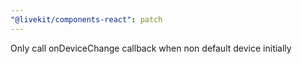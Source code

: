 ```yaml
---
"@livekit/components-react": patch
---
```


Only call onDeviceChange callback when non default device initially
